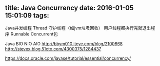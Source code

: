 title: Java Concurrency
date: 2016-01-05 15:01:09
tags:
---
Java并发编程
Thread 
    守护线程（如jvm垃圾回收）
    用户线程都执行完就退出程序
Runnable
Concurrent包

<!-- more -->

Java BIO NIO AIO
http://bbym010.iteye.com/blog/2100868
http://stevex.blog.51cto.com/4300375/1284437

https://docs.oracle.com/javase/tutorial/essential/concurrency/